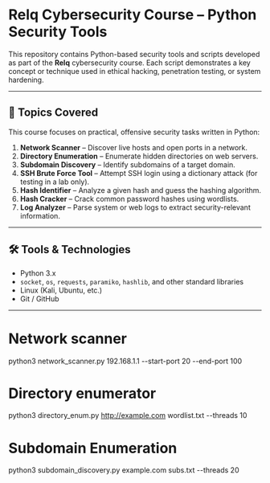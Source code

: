 # Relq Cybersecurity Course – Python Security Tools

This repository contains Python-based security tools and scripts developed as part of the **Relq** cybersecurity course. Each script demonstrates a key concept or technique used in ethical hacking, penetration testing, or system hardening.

---

## 📁 Topics Covered

This course focuses on practical, offensive security tasks written in Python:

1. **Network Scanner** – Discover live hosts and open ports in a network.
2. **Directory Enumeration** – Enumerate hidden directories on web servers.
3. **Subdomain Discovery** – Identify subdomains of a target domain.
4. **SSH Brute Force Tool** – Attempt SSH login using a dictionary attack (for testing in a lab only).
5. **Hash Identifier** – Analyze a given hash and guess the hashing algorithm.
6. **Hash Cracker** – Crack common password hashes using wordlists.
7. **Log Analyzer** – Parse system or web logs to extract security-relevant information.

---

## 🛠 Tools & Technologies

- Python 3.x
- `socket`, `os`, `requests`, `paramiko`, `hashlib`, and other standard libraries
- Linux (Kali, Ubuntu, etc.)
- Git / GitHub

---

# Network scanner
python3 network_scanner.py 192.168.1.1 --start-port 20 --end-port 100

# Directory enumerator
python3 directory_enum.py http://example.com wordlist.txt --threads 10

# Subdomain Enumeration
python3 subdomain_discovery.py example.com subs.txt --threads 20
